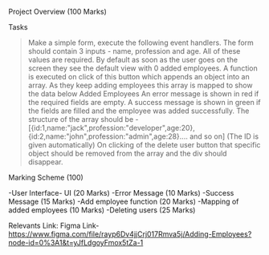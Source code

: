 Project Overview (100 Marks)

Tasks

> Make a simple form, execute the following event handlers.
> The form should contain 3 inputs - name, profession and age. All of these values are required.
> By default as soon as the user goes on the screen they see the default view with 0 added employees. A function is executed on click of this button which appends an object into an array.
> As they keep adding employees this array is mapped to show the data below Added Employees
> An error message is shown in red if the required fields are empty.
> A success message is shown in green if the fields are filled and the employee was added successfully.
> The structure of the array should be - [{id:1,name:"jack",profession:"developer",age:20}, {id:2,name:"john",profession:"admin",age:28}.... and so on] (The ID is given automatically)
> On clicking of the delete user button that specific object should be removed from the array and the div should disappear.

Marking Scheme (100)

-User Interface- UI (20 Marks)
-Error Message (10 Marks)
-Success Message (15 Marks)
-Add employee function (20 Marks)
-Mapping of added employees (10 Marks)
-Deleting users (25 Marks)

Relevants Link:
Figma Link- https://www.figma.com/file/rayp6Dv4jjCrj017Rmva5j/Adding-Employees?node-id=0%3A1&t=yJfLdgoyFmox5tZa-1